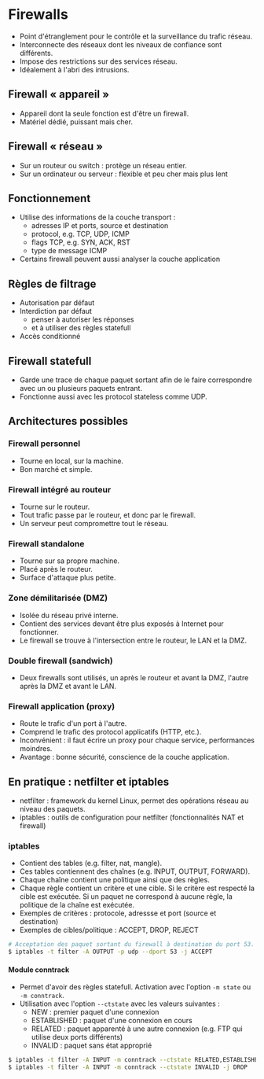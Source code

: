 # Firewalls

* Point d'étranglement pour le contrôle et la surveillance du trafic réseau.
* Interconnecte des réseaux dont les niveaux de confiance sont différents.
* Impose des restrictions sur des services réseau.
* Idéalement à l'abri des intrusions.

## Firewall « appareil »

* Appareil dont la seule fonction est d'être un firewall.
* Matériel dédié, puissant mais cher.

## Firewall « réseau »

* Sur un routeur ou switch : protège un réseau entier.
* Sur un ordinateur ou serveur : flexible et peu cher mais plus lent

## Fonctionnement

* Utilise des informations de la couche transport :
    * adresses IP et ports, source et destination
    * protocol, e.g. TCP, UDP, ICMP
    * flags TCP, e.g. SYN, ACK, RST
    * type de message ICMP
* Certains firewall peuvent aussi analyser la couche application

## Règles de filtrage

* Autorisation par défaut
* Interdiction par défaut
    * penser à autoriser les réponses
    * et à utiliser des règles statefull
* Accès conditionné

## Firewall statefull

* Garde une trace de chaque paquet sortant afin de le faire correspondre avec un ou plusieurs paquets entrant.
* Fonctionne aussi avec les protocol stateless comme UDP.

## Architectures possibles

### Firewall personnel

* Tourne en local, sur la machine.
* Bon marché et simple.

### Firewall intégré au routeur

* Tourne sur le routeur.
* Tout trafic passe par le routeur, et donc par le firewall.
* Un serveur peut compromettre tout le réseau.

### Firewall standalone

* Tourne sur sa propre machine.
* Placé après le routeur.
* Surface d'attaque plus petite.

### Zone démilitarisée (DMZ)

* Isolée du réseau privé interne.
* Contient des services devant être plus exposés à Internet pour fonctionner.
* Le firewall se trouve à l'intersection entre le routeur, le LAN et la DMZ.

### Double firewall (sandwich)

* Deux firewalls sont utilisés, un après le routeur et avant la DMZ, l'autre après la DMZ et avant le LAN.

### Firewall application (proxy)

* Route le trafic d'un port à l'autre.
* Comprend le trafic des protocol applicatifs (HTTP, etc.).
* Inconvénient : il faut écrire un proxy pour chaque service, performances moindres.
* Avantage : bonne sécurité, conscience de la couche application.

## En pratique : netfilter et iptables

* netfilter : framework du kernel Linux, permet des opérations réseau au niveau des paquets.
* iptables : outils de configuration pour netfilter (fonctionnalités NAT et firewall)

### iptables

* Contient des tables (e.g. filter, nat, mangle).
* Ces tables contiennent des chaînes (e.g. INPUT, OUTPUT, FORWARD).
* Chaque chaîne contient une politique ainsi que des règles.
* Chaque règle contient un critère et une cible. Si le critère est respecté la cible est exécutée. Si un paquet ne correspond à aucune règle, la politique de la chaîne est exécutée.
* Exemples de critères : protocole, adressse et port (source et destination)
* Exemples de cibles/politique : ACCEPT, DROP, REJECT

```sh
# Acceptation des paquet sortant du firewall à destination du port 53.
$ iptables -t filter -A OUTPUT -p udp --dport 53 -j ACCEPT
```

#### Module conntrack

* Permet d'avoir des règles statefull. Activation avec l'option `-m state` ou `-m conntrack`.
* Utilisation avec l'option `--ctstate` avec les valeurs suivantes :
    * NEW : premier paquet d'une connexion
    * ESTABLISHED : paquet d'une connexion en cours
    * RELATED : paquet apparenté à une autre connexion (e.g. FTP qui utilise deux ports différents)
    * INVALID : paquet sans état approprié

```sh
$ iptables -t filter -A INPUT -m conntrack --ctstate RELATED,ESTABLISHED -j ACCEPT
$ iptables -t filter -A INPUT -m conntrack --ctstate INVALID -j DROP
```
